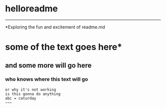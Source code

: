 # helloreadme
---
*Exploring the fun and excitement of readme.md
# some of the text goes here*
## and some more will go here
### who knows where this text will go
```and what this one will do
or why it's not working
is this gonna do anything
abc = caturday
~~~
